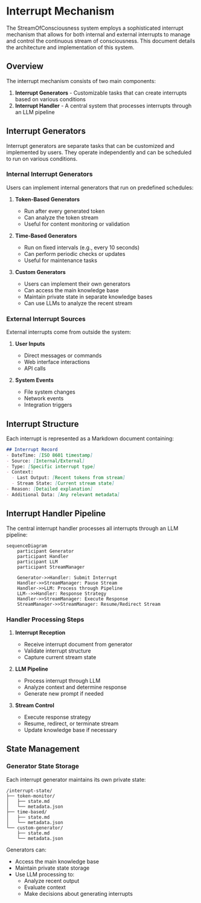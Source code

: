 # Interrupt Mechanism

The StreamOfConsciousness system employs a sophisticated interrupt mechanism that allows for both internal and external interrupts to manage and control the continuous stream of consciousness. This document details the architecture and implementation of this system.

## Overview

The interrupt mechanism consists of two main components:
1. **Interrupt Generators** - Customizable tasks that can create interrupts based on various conditions
2. **Interrupt Handler** - A central system that processes interrupts through an LLM pipeline

## Interrupt Generators

Interrupt generators are separate tasks that can be customized and implemented by users. They operate independently and can be scheduled to run on various conditions.

### Internal Interrupt Generators

Users can implement internal generators that run on predefined schedules:

1. **Token-Based Generators**
   - Run after every generated token
   - Can analyze the token stream
   - Useful for content monitoring or validation

2. **Time-Based Generators**
   - Run on fixed intervals (e.g., every 10 seconds)
   - Can perform periodic checks or updates
   - Useful for maintenance tasks

3. **Custom Generators**
   - Users can implement their own generators
   - Can access the main knowledge base
   - Maintain private state in separate knowledge bases
   - Can use LLMs to analyze the recent stream

### External Interrupt Sources

External interrupts come from outside the system:

1. **User Inputs**
   - Direct messages or commands
   - Web interface interactions
   - API calls

2. **System Events**
   - File system changes
   - Network events
   - Integration triggers

## Interrupt Structure

Each interrupt is represented as a Markdown document containing:

```markdown
## Interrupt Record
- DateTime: [ISO 8601 timestamp]
- Source: [Internal/External]
- Type: [Specific interrupt type]
- Context:
  - Last Output: [Recent tokens from stream]
  - Stream State: [Current stream state]
- Reason: [Detailed explanation]
- Additional Data: [Any relevant metadata]
```

## Interrupt Handler Pipeline

The central interrupt handler processes all interrupts through an LLM pipeline:

```mermaid
sequenceDiagram
    participant Generator
    participant Handler
    participant LLM
    participant StreamManager
    
    Generator->>Handler: Submit Interrupt
    Handler->>StreamManager: Pause Stream
    Handler->>LLM: Process through Pipeline
    LLM-->>Handler: Response Strategy
    Handler->>StreamManager: Execute Response
    StreamManager->>StreamManager: Resume/Redirect Stream
```

### Handler Processing Steps

1. **Interrupt Reception**
   - Receive interrupt document from generator
   - Validate interrupt structure
   - Capture current stream state

2. **LLM Pipeline**
   - Process interrupt through LLM
   - Analyze context and determine response
   - Generate new prompt if needed

3. **Stream Control**
   - Execute response strategy
   - Resume, redirect, or terminate stream
   - Update knowledge base if necessary

## State Management

### Generator State Storage

Each interrupt generator maintains its own private state:

```
/interrupt-state/
├── token-monitor/
│   ├── state.md
│   └── metadata.json
├── time-based/
│   ├── state.md
│   └── metadata.json
└── custom-generator/
    ├── state.md
    └── metadata.json
```

Generators can:
- Access the main knowledge base
- Maintain private state storage
- Use LLM processing to:
  - Analyze recent output
  - Evaluate context
  - Make decisions about generating interrupts
